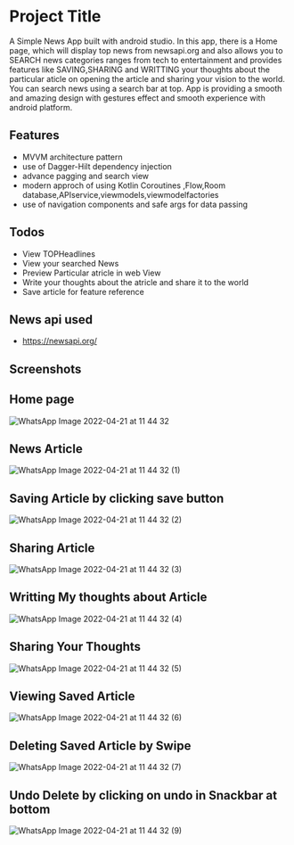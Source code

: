 
# Project Title

A Simple News App built with android studio. In this app, there is a Home page, which will display top news from newsapi.org and also allows you to SEARCH news categories ranges from tech to entertainment and provides features like SAVING,SHARING and WRITTING your thoughts about the particular aticle on opening the article and sharing your vision to the world. You can search news using a search bar at top. App is providing a smooth and amazing design with gestures effect and smooth experience with android  platform.


## Features

- MVVM architecture pattern
- use of Dagger-Hilt dependency injection
- advance pagging and search view
- modern approch of using Kotlin Coroutines ,Flow,Room database,APIservice,viewmodels,viewmodelfactories
- use of navigation components and safe args for data passing
## Todos

- View TOPHeadlines
- View your searched News
- Preview Particular atricle in web View
- Write your thoughts about the atricle and share it to the world
- Save article for feature reference
## News api used
- https://newsapi.org/
## Screenshots

## Home page

![WhatsApp Image 2022-04-21 at 11 44 32](https://user-images.githubusercontent.com/103620871/164393913-414d60e0-e2c3-4d8c-9aab-575b08c9eabe.jpeg)
## News Article

![WhatsApp Image 2022-04-21 at 11 44 32 (1)](https://user-images.githubusercontent.com/103620871/164394224-4a6c524e-8ee9-4dbd-b0c5-dc397a32d811.jpeg)



## Saving Article by clicking save button
![WhatsApp Image 2022-04-21 at 11 44 32 (2)](https://user-images.githubusercontent.com/103620871/164394180-1a85a3e8-6743-4ec5-a3b5-60b717884b2b.jpeg)
## Sharing Article
![WhatsApp Image 2022-04-21 at 11 44 32 (3)](https://user-images.githubusercontent.com/103620871/164394294-5b77a4ee-0a1d-4445-b3c1-d8828d4404d8.jpeg)
## Writting My thoughts about Article
![WhatsApp Image 2022-04-21 at 11 44 32 (4)](https://user-images.githubusercontent.com/103620871/164394416-cd666a3b-98c4-4ce7-89b8-0baec67a7924.jpeg)
## Sharing Your Thoughts
![WhatsApp Image 2022-04-21 at 11 44 32 (5)](https://user-images.githubusercontent.com/103620871/164394531-9630a12a-344e-4242-af05-cd74218b6ba8.jpeg)
## Viewing Saved Article
![WhatsApp Image 2022-04-21 at 11 44 32 (6)](https://user-images.githubusercontent.com/103620871/164394592-96e2796c-3aad-4f5f-8721-edba4db93d08.jpeg)
## Deleting Saved Article by Swipe
![WhatsApp Image 2022-04-21 at 11 44 32 (7)](https://user-images.githubusercontent.com/103620871/164394617-a05698ce-3b64-43c2-9ad4-5fcbef2fc855.jpeg)
## Undo Delete by clicking on undo in Snackbar at bottom

![WhatsApp Image 2022-04-21 at 11 44 32 (9)](https://user-images.githubusercontent.com/103620871/164394662-7721cee4-9281-48aa-9bcf-bb5dc82ac78e.jpeg)




